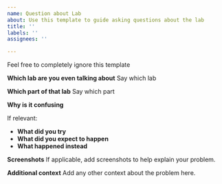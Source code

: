 ```yaml
---
name: Question about Lab
about: Use this template to guide asking questions about the lab
title: ''
labels: ''
assignees: ''

---
```


Feel free to completely ignore this template

**Which lab are you even talking about**
Say which lab

**Which part of that lab**
Say which part

**Why is it confusing**

If relevant:
* **What did you try**
* **What did you expect to happen**
* **What happened instead**

**Screenshots**
If applicable, add screenshots to help explain your problem.

**Additional context**
Add any other context about the problem here.
